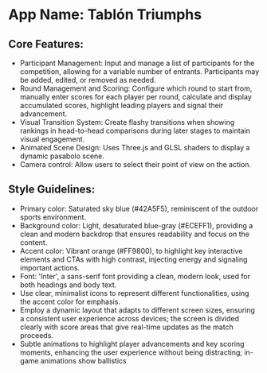 # **App Name**: Tablón Triumphs

## Core Features:

- Participant Management: Input and manage a list of participants for the competition, allowing for a variable number of entrants. Participants may be added, edited, or removed as needed.
- Round Management and Scoring: Configure which round to start from, manually enter scores for each player per round, calculate and display accumulated scores, highlight leading players and signal their advancement.
- Visual Transition System: Create flashy transitions when showing rankings in head-to-head comparisons during later stages to maintain visual engagement.
- Animated Scene Design: Uses Three.js and GLSL shaders to display a dynamic pasabolo scene.
- Camera control: Allow users to select their point of view on the action.

## Style Guidelines:

- Primary color: Saturated sky blue (#42A5F5), reminiscent of the outdoor sports environment.
- Background color: Light, desaturated blue-gray (#ECEFF1), providing a clean and modern backdrop that ensures readability and focus on the content.
- Accent color: Vibrant orange (#FF9800), to highlight key interactive elements and CTAs with high contrast, injecting energy and signaling important actions.
- Font: 'Inter', a sans-serif font providing a clean, modern look, used for both headings and body text.
- Use clear, minimalist icons to represent different functionalities, using the accent color for emphasis.
- Employ a dynamic layout that adapts to different screen sizes, ensuring a consistent user experience across devices; the screen is divided clearly with score areas that give real-time updates as the match proceeds.
- Subtle animations to highlight player advancements and key scoring moments, enhancing the user experience without being distracting; in-game animations show ballistics